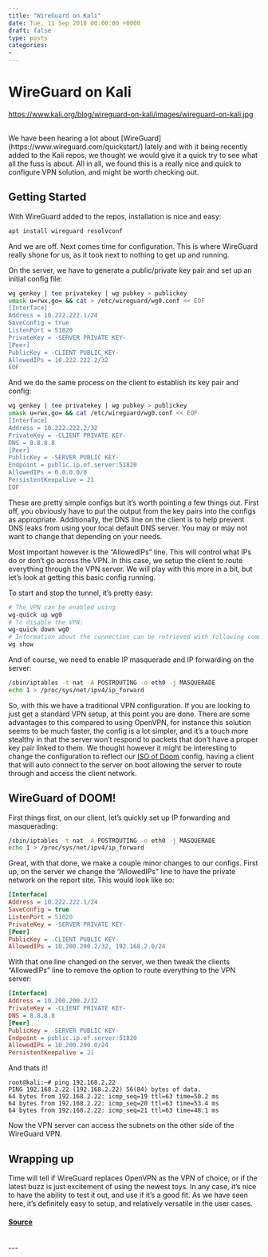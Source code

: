 ```yaml
---
title: "WireGuard on Kali"
date: Tue, 11 Sep 2018 00:00:00 +0000
draft: false
type: posts
categories: 
- 
---
```

# WireGuard on Kali
https://www.kali.org/blog/wireguard-on-kali/images/wireguard-on-kali.jpg
<br/>

<br/>
We have been hearing a lot about [WireGuard](https://www.wireguard.com/quickstart/) lately and with it being recently added to the Kali repos, we thought we would give it a quick try to see what all the fuss is about. All in all, we found this is a really nice and quick to configure VPN solution, and might be worth checking out.

Getting Started
---------------

With WireGuard added to the repos, installation is nice and easy:

```sh
apt install wireguard resolvconf
```

And we are off. Next comes time for configuration. This is where WireGuard really shone for us, as it took next to nothing to get up and running.

On the server, we have to generate a public/private key pair and set up an initial config file:

```sh
wg genkey | tee privatekey | wg pubkey > publickey
umask u=rwx,go= && cat > /etc/wireguard/wg0.conf << EOF
[Interface]
Address = 10.222.222.1/24
SaveConfig = true
ListenPort = 51820
PrivateKey = -SERVER PRIVATE KEY-
[Peer]
PublicKey = -CLIENT PUBLIC KEY-
AllowedIPs = 10.222.222.2/32
EOF
```

And we do the same process on the client to establish its key pair and config:

```sh
wg genkey | tee privatekey | wg pubkey > publickey
umask u=rwx,go= && cat /etc/wireguard/wg0.conf << EOF
[Interface]
Address = 10.222.222.2/32
PrivateKey = -CLIENT PRIVATE KEY-
DNS = 8.8.8.8
[Peer]
PublicKey = -SERVER PUBLIC KEY-
Endpoint = public.ip.of.server:51820
AllowedIPs = 0.0.0.0/0
PersistentKeepalive = 21
EOF
```

These are pretty simple configs but it’s worth pointing a few things out. First off, you obviously have to put the output from the key pairs into the configs as appropriate. Additionally, the DNS line on the client is to help prevent DNS leaks from using your local default DNS server. You may or may not want to change that depending on your needs.

Most important however is the “AllowedIPs” line. This will control what IPs do or don’t go across the VPN. In this case, we setup the client to route everything through the VPN server. We will play with this more in a bit, but let’s look at getting this basic config running.

To start and stop the tunnel, it’s pretty easy:

```sh
# The VPN can be enabled using
wg-quick up wg0
# To disable the VPN:
wg-quick down wg0
# Information about the connection can be retrieved with following command:
wg show
```

And of course, we need to enable IP masquerade and IP forwarding on the server:

```sh
/sbin/iptables -t nat -A POSTROUTING -o eth0 -j MASQUERADE
echo 1 > /proc/sys/net/ipv4/ip_forward
```

So, with this we have a traditional VPN configuration. If you are looking to just get a standard VPN setup, at this point you are done. There are some advantages to this compared to using OpenVPN, for instance this solution seems to be much faster, the config is a lot simpler, and it’s a touch more stealthy in that the server won’t respond to packets that don’t have a proper key pair linked to them. We thought however it might be interesting to change the configuration to reflect our [ISO of Doom](https://www.offsec.com/kali-linux/kali-rolling-iso-of-doom/) config, having a client that will auto connect to the server on boot allowing the server to route through and access the client network.

WireGuard of DOOM!
------------------

First things first, on our client, let’s quickly set up IP forwarding and masquerading:

```sh
/sbin/iptables -t nat -A POSTROUTING -o eth0 -j MASQUERADE
echo 1 > /proc/sys/net/ipv4/ip_forward
```

Great, with that done, we make a couple minor changes to our configs. First up, on the server we change the “AllowedIPs” line to have the private network on the report site. This would look like so:

```ini
[Interface]
Address = 10.222.222.1/24
SaveConfig = true
ListenPort = 51820
PrivateKey = -SERVER PRIVATE KEY-
[Peer]
PublicKey = -CLIENT PUBLIC KEY-
AllowedIPs = 10.200.200.2/32, 192.168.2.0/24
```

With that one line changed on the server, we then tweak the clients “AllowedIPs” line to remove the option to route everything to the VPN server:

```ini
[Interface]
Address = 10.200.200.2/32
PrivateKey = -CLIENT PRIVATE KEY-
DNS = 8.8.8.8
[Peer]
PublicKey = -SERVER PUBLIC KEY-
Endpoint = public.ip.of.server:51820
AllowedIPs = 10.200.200.0/24
PersistentKeepalive = 21
```

And thats it!

```console
root@kali:~# ping 192.168.2.22
PING 192.168.2.22 (192.168.2.22) 56(84) bytes of data.
64 bytes from 192.168.2.22: icmp_seq=19 ttl=63 time=50.2 ms
64 bytes from 192.168.2.22: icmp_seq=20 ttl=63 time=53.4 ms
64 bytes from 192.168.2.22: icmp_seq=21 ttl=63 time=48.1 ms
```

Now the VPN server can access the subnets on the other side of the WireGuard VPN.

Wrapping up
-----------

Time will tell if WireGuard replaces OpenVPN as the VPN of choice, or if the latest buzz is just excitement of using the newest toys. In any case, it’s nice to have the ability to test it out, and use if it’s a good fit. As we have seen here, it’s definitely easy to setup, and relatively versatile in the user cases.

#### [Source](https://www.kali.org/blog/wireguard-on-kali/)

<br/>
---
